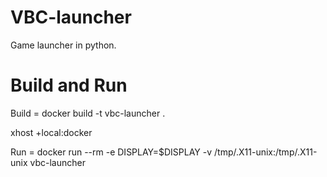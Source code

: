 # VBC-launcher
Game launcher in python.

# Build and Run

Build = docker build -t vbc-launcher .

xhost +local:docker

Run = docker run --rm -e DISPLAY=$DISPLAY -v /tmp/.X11-unix:/tmp/.X11-unix vbc-launcher

